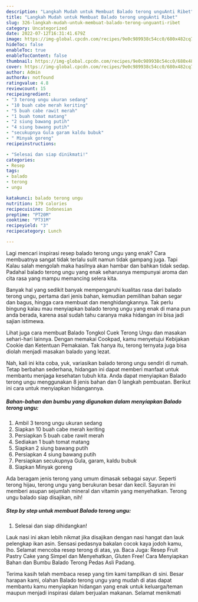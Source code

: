 ```yaml
---
description: "Langkah Mudah untuk Membuat Balado terong unguAnti Ribet"
title: "Langkah Mudah untuk Membuat Balado terong unguAnti Ribet"
slug: 326-langkah-mudah-untuk-membuat-balado-terong-unguanti-ribet
category: Uncategorized
date: 2022-07-12T16:31:41.679Z
image: https://img-global.cpcdn.com/recipes/9e0c989938c54cc0/680x482cq70/balado-terong-ungu-foto-resep-utama.jpg
hideToc: false
enableToc: true
enableTocContent: false
thumbnail: https://img-global.cpcdn.com/recipes/9e0c989938c54cc0/680x482cq70/balado-terong-ungu-foto-resep-utama.jpg
cover: https://img-global.cpcdn.com/recipes/9e0c989938c54cc0/680x482cq70/balado-terong-ungu-foto-resep-utama.jpg
author: Admin
authorAv: notfound
ratingvalue: 4.8
reviewcount: 15
recipeingredient:
- "3 terong ungu ukuran sedang"
- "10 buah cabe merah keriting"
- "5 buah cabe rawit merah"
- "1 buah tomat matang"
- "2 siung bawang putih"
- "4 siung bawang putih"
- "secukupnya Gula garam kaldu bubuk"
- " Minyak goreng"
recipeinstructions:

- "Selesai dan siap dinikmati!"
categories:
- Resep
tags:
- balado
- terong
- ungu

katakunci: balado terong ungu 
nutrition: 179 calories
recipecuisine: Indonesian
preptime: "PT20M"
cooktime: "PT31M"
recipeyield: "3"
recipecategory: Lunch

---
```



Lagi mencari inspirasi resep balado terong ungu yang enak? Cara membuatnya sangat tidak terlalu sulit namun tidak gampang juga. Tapi Kalau salah mengolah maka hasilnya akan hambar dan bahkan tidak sedap. Padahal balado terong ungu yang enak seharusnya mempunyai aroma dan cita rasa yang mampu memancing selera kita.


Banyak hal yang sedikit banyak mempengaruhi kualitas rasa dari balado terong ungu, pertama dari jenis bahan, kemudian pemilihan bahan segar dan bagus, hingga cara membuat dan menghidangkannya. Tak perlu bingung kalau mau menyiapkan balado terong ungu yang enak di mana pun anda berada, karena asal sudah tahu caranya maka hidangan ini bisa jadi sajian istimewa.

Lihat juga cara membuat Balado Tongkol Cuek Terong Ungu dan masakan sehari-hari lainnya. Dengan memakai Cookpad, kamu menyetujui Kebijakan Cookie dan Ketentuan Pemakaian. Tak hanya itu, terong ternyata juga bisa diolah menjadi masakan balado yang lezat.


Nah, kali ini kita coba, yuk, variasikan balado terong ungu sendiri di rumah. Tetap berbahan sederhana, hidangan ini dapat memberi manfaat untuk membantu menjaga kesehatan tubuh kita. Anda dapat menyiapkan Balado terong ungu menggunakan 8 jenis bahan dan 0 langkah pembuatan. Berikut ini cara untuk menyiapkan hidangannya.

<!--inarticleads1-->

##### Bahan-bahan dan bumbu yang digunakan dalam menyiapkan Balado terong ungu:

1. Ambil 3 terong ungu ukuran sedang
1. Siapkan 10 buah cabe merah keriting
1. Persiapkan 5 buah cabe rawit merah
1. Sediakan 1 buah tomat matang
1. Siapkan 2 siung bawang putih
1. Persiapkan 4 siung bawang putih
1. Persiapkan secukupnya Gula, garam, kaldu bubuk
1. Siapkan  Minyak goreng


Ada beragam jenis terong yang umum dimasak sebagai sayur. Seperti terong hijau, terong ungu yang berukuran besar dan kecil. Sayuran ini memberi asupan sejumlah mineral dan vitamin yang menyehatkan. Terong ungu balado siap disajikan, nih! 

<!--inarticleads2-->

##### Step by step untuk membuat Balado terong ungu:


1. Selesai dan siap dihidangkan!

Lauk nasi ini akan lebih nikmat jika disajikan dengan nasi hangat dan lauk pelengkap ikan asin. Sensasi pedasnya bakalan cocok kaya jodoh kamu, lho. Selamat mencoba resep terong di atas, ya. Baca Juga: Resep Fruit Pastry Cake yang Simpel dan Menyehatkan, Gluten Free! Cara Menyiapkan Bahan dan Bumbu Balado Terong Pedas Asli Padang. 

Terima kasih telah membaca resep yang tim kami tampilkan di sini. Besar harapan kami, olahan Balado terong ungu yang mudah di atas dapat membantu kamu menyiapkan hidangan yang enak untuk keluarga/teman maupun menjadi inspirasi dalam berjualan makanan. Selamat menikmati

